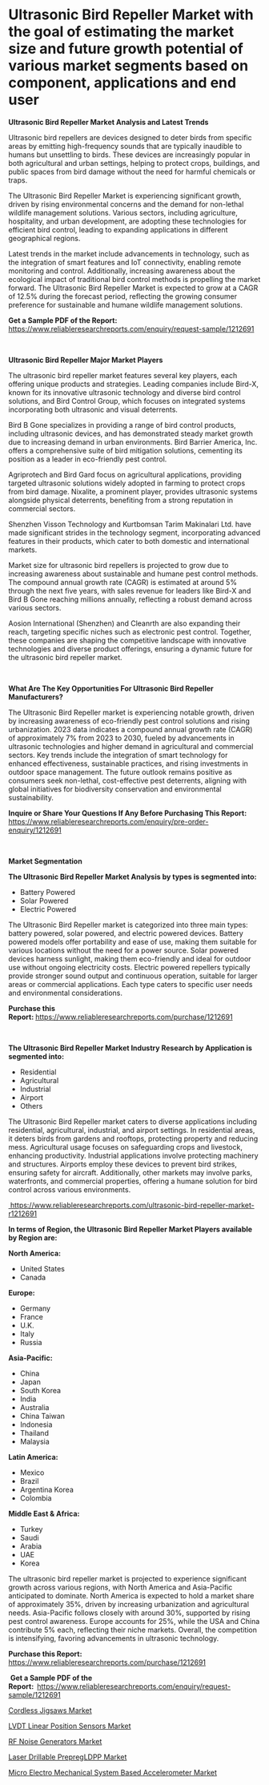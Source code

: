 <p><h1>Ultrasonic Bird Repeller Market with the goal of estimating the market size and future growth potential of various market segments based on component, applications and end user</h1></p><p><strong>Ultrasonic Bird Repeller Market Analysis and Latest Trends</strong></p>
<p><p>Ultrasonic bird repellers are devices designed to deter birds from specific areas by emitting high-frequency sounds that are typically inaudible to humans but unsettling to birds. These devices are increasingly popular in both agricultural and urban settings, helping to protect crops, buildings, and public spaces from bird damage without the need for harmful chemicals or traps.</p><p>The Ultrasonic Bird Repeller Market is experiencing significant growth, driven by rising environmental concerns and the demand for non-lethal wildlife management solutions. Various sectors, including agriculture, hospitality, and urban development, are adopting these technologies for efficient bird control, leading to expanding applications in different geographical regions.</p><p>Latest trends in the market include advancements in technology, such as the integration of smart features and IoT connectivity, enabling remote monitoring and control. Additionally, increasing awareness about the ecological impact of traditional bird control methods is propelling the market forward. The Ultrasonic Bird Repeller Market is expected to grow at a CAGR of 12.5% during the forecast period, reflecting the growing consumer preference for sustainable and humane wildlife management solutions.</p></p>
<p><strong>Get a Sample PDF of the Report:&nbsp;</strong> <a href="https://www.reliableresearchreports.com/enquiry/request-sample/1212691?utm_campaign=9&utm_medium=2&utm_source=Github&utm_content=ia&utm_term=06102024&utm_id=ultrasonic-bird-repeller">https://www.reliableresearchreports.com/enquiry/request-sample/1212691</a></p>
<p>&nbsp;</p>
<p><strong>Ultrasonic Bird Repeller Major Market Players</strong></p>
<p><p>The ultrasonic bird repeller market features several key players, each offering unique products and strategies. Leading companies include Bird-X, known for its innovative ultrasonic technology and diverse bird control solutions, and Bird Control Group, which focuses on integrated systems incorporating both ultrasonic and visual deterrents.</p><p>Bird B Gone specializes in providing a range of bird control products, including ultrasonic devices, and has demonstrated steady market growth due to increasing demand in urban environments. Bird Barrier America, Inc. offers a comprehensive suite of bird mitigation solutions, cementing its position as a leader in eco-friendly pest control.</p><p>Agriprotech and Bird Gard focus on agricultural applications, providing targeted ultrasonic solutions widely adopted in farming to protect crops from bird damage. Nixalite, a prominent player, provides ultrasonic systems alongside physical deterrents, benefiting from a strong reputation in commercial sectors.</p><p>Shenzhen Visson Technology and Kurtbomsan Tarim Makinalari Ltd. have made significant strides in the technology segment, incorporating advanced features in their products, which cater to both domestic and international markets.</p><p>Market size for ultrasonic bird repellers is projected to grow due to increasing awareness about sustainable and humane pest control methods. The compound annual growth rate (CAGR) is estimated at around 5% through the next five years, with sales revenue for leaders like Bird-X and Bird B Gone reaching millions annually, reflecting a robust demand across various sectors.</p><p>Aosion International (Shenzhen) and Cleanrth are also expanding their reach, targeting specific niches such as electronic pest control. Together, these companies are shaping the competitive landscape with innovative technologies and diverse product offerings, ensuring a dynamic future for the ultrasonic bird repeller market.</p></p>
<p>&nbsp;</p>
<p><strong>What Are The Key Opportunities For Ultrasonic Bird Repeller Manufacturers?</strong></p>
<p><p>The Ultrasonic Bird Repeller market is experiencing notable growth, driven by increasing awareness of eco-friendly pest control solutions and rising urbanization. 2023 data indicates a compound annual growth rate (CAGR) of approximately 7% from 2023 to 2030, fueled by advancements in ultrasonic technologies and higher demand in agricultural and commercial sectors. Key trends include the integration of smart technology for enhanced effectiveness, sustainable practices, and rising investments in outdoor space management. The future outlook remains positive as consumers seek non-lethal, cost-effective pest deterrents, aligning with global initiatives for biodiversity conservation and environmental sustainability.</p></p>
<p><strong>Inquire or Share Your Questions If Any Before Purchasing This Report:</strong> <a href="https://www.reliableresearchreports.com/enquiry/pre-order-enquiry/1212691?utm_campaign=9&utm_medium=2&utm_source=Github&utm_content=ia&utm_term=06102024&utm_id=ultrasonic-bird-repeller">https://www.reliableresearchreports.com/enquiry/pre-order-enquiry/1212691</a></p>
<p>&nbsp;</p>
<p><strong>Market Segmentation</strong></p>
<p><strong>The Ultrasonic Bird Repeller Market Analysis by types is segmented into:</strong></p>
<p><ul><li>Battery Powered</li><li>Solar Powered</li><li>Electric Powered</li></ul></p>
<p><p>The Ultrasonic Bird Repeller market is categorized into three main types: battery powered, solar powered, and electric powered devices. Battery powered models offer portability and ease of use, making them suitable for various locations without the need for a power source. Solar powered devices harness sunlight, making them eco-friendly and ideal for outdoor use without ongoing electricity costs. Electric powered repellers typically provide stronger sound output and continuous operation, suitable for larger areas or commercial applications. Each type caters to specific user needs and environmental considerations.</p></p>
<p><strong>Purchase this Report:&nbsp;</strong><a href="https://www.reliableresearchreports.com/purchase/1212691?utm_campaign=9&utm_medium=2&utm_source=Github&utm_content=ia&utm_term=06102024&utm_id=ultrasonic-bird-repeller">https://www.reliableresearchreports.com/purchase/1212691</a></p>
<p>&nbsp;</p>
<p><strong>The Ultrasonic Bird Repeller Market Industry Research by Application is segmented into:</strong></p>
<p><ul><li>Residential</li><li>Agricultural</li><li>Industrial</li><li>Airport</li><li>Others</li></ul></p>
<p><p>The Ultrasonic Bird Repeller market caters to diverse applications including residential, agricultural, industrial, and airport settings. In residential areas, it deters birds from gardens and rooftops, protecting property and reducing mess. Agricultural usage focuses on safeguarding crops and livestock, enhancing productivity. Industrial applications involve protecting machinery and structures. Airports employ these devices to prevent bird strikes, ensuring safety for aircraft. Additionally, other markets may involve parks, waterfronts, and commercial properties, offering a humane solution for bird control across various environments.</p></p>
<p><a href="https://www.reliableresearchreports.com/ultrasonic-bird-repeller-market-r1212691?utm_campaign=9&utm_medium=2&utm_source=Github&utm_content=ia&utm_term=06102024&utm_id=ultrasonic-bird-repeller">&nbsp;https://www.reliableresearchreports.com/ultrasonic-bird-repeller-market-r1212691</a></p>
<p><strong>In terms of Region, the Ultrasonic Bird Repeller Market Players available by Region are:</strong></p>
<p>
    <p> <strong> North America: </strong>
        <ul>
            <li>United States</li>
            <li>Canada</li>
        </ul>
        </p> 
    <p> <strong> Europe: </strong>
        <ul>
            <li>Germany</li>
            <li>France</li>
            <li>U.K.</li>
            <li>Italy</li>
            <li>Russia</li>
        </ul>
        </p> 
    <p> <strong> Asia-Pacific: </strong>
        <ul>
            <li>China</li>
            <li>Japan</li>
            <li>South Korea</li>
            <li>India</li>
            <li>Australia</li>
            <li>China Taiwan</li>
            <li>Indonesia</li>
            <li>Thailand</li>
            <li>Malaysia</li>
        </ul>
        </p> 
    <p> <strong> Latin America: </strong>
        <ul>
            <li>Mexico</li>
            <li>Brazil</li>
            <li>Argentina Korea</li>
            <li>Colombia</li>
        </ul>
        </p> 
    <p> <strong> Middle East & Africa: </strong>
        <ul>
            <li>Turkey</li>
            <li>Saudi</li>
            <li>Arabia</li>
            <li>UAE</li>
            <li>Korea</li>
        </ul>
    </p>
    </p>
<p><p>The ultrasonic bird repeller market is projected to experience significant growth across various regions, with North America and Asia-Pacific anticipated to dominate. North America is expected to hold a market share of approximately 35%, driven by increasing urbanization and agricultural needs. Asia-Pacific follows closely with around 30%, supported by rising pest control awareness. Europe accounts for 25%, while the USA and China contribute 5% each, reflecting their niche markets. Overall, the competition is intensifying, favoring advancements in ultrasonic technology.</p></p>
<p><strong>Purchase this Report: </strong><a href="https://www.reliableresearchreports.com/purchase/1212691?utm_campaign=9&utm_medium=2&utm_source=Github&utm_content=ia&utm_term=06102024&utm_id=ultrasonic-bird-repeller">https://www.reliableresearchreports.com/purchase/1212691</a></p>
<p>&nbsp;<strong>Get a Sample PDF of the Report:&nbsp;&nbsp;</strong><a href="https://www.reliableresearchreports.com/enquiry/request-sample/1212691?utm_campaign=9&utm_medium=2&utm_source=Github&utm_content=ia&utm_term=06102024&utm_id=ultrasonic-bird-repeller">https://www.reliableresearchreports.com/enquiry/request-sample/1212691</a></p>
<p><strong></strong></p>
<p><p><a href="https://github.com/WashimHussain441/Market-Research-Report-List-1/blob/main/cordless-jigsaws-market.md?utm_campaign=9&utm_medium=2&utm_source=Github&utm_content=ia&utm_term=06102024&utm_id=ultrasonic-bird-repeller">Cordless Jigsaws Market</a></p><p><a href="https://www.linkedin.com/pulse/lvdt-linear-position-sensors-industry-sector-new-technologies-9ebsc?utm_campaign=9&utm_medium=2&utm_source=Github&utm_content=ia&utm_term=06102024&utm_id=ultrasonic-bird-repeller">LVDT Linear Position Sensors Market</a></p><p><a href="https://www.linkedin.com/pulse/global-rf-noise-generators-market-share-growth-opportunities-vgm5c?utm_campaign=9&utm_medium=2&utm_source=Github&utm_content=ia&utm_term=06102024&utm_id=ultrasonic-bird-repeller">RF Noise Generators Market</a></p><p><a href="https://issuu.com/reportprime-2/docs/laser-drillable-prepregldpp-market-_7390c0310f7490?utm_campaign=9&utm_medium=2&utm_source=Github&utm_content=ia&utm_term=06102024&utm_id=ultrasonic-bird-repeller">Laser Drillable PrepregLDPP Market</a></p><p><a href="https://issuu.com/reportprime-2/docs/micro-electro-mechanical-system-bas_bf43b3fedf29e3?utm_campaign=9&utm_medium=2&utm_source=Github&utm_content=ia&utm_term=06102024&utm_id=ultrasonic-bird-repeller">Micro Electro Mechanical System Based Accelerometer Market</a></p></p>